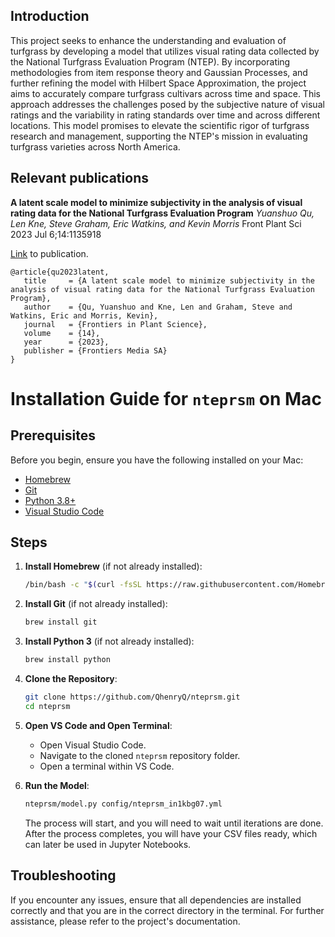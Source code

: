 ## Introduction
This project seeks to enhance the understanding and evaluation of turfgrass by developing a model that utilizes visual rating data collected by the National Turfgrass Evaluation Program (NTEP). By incorporating methodologies from item response theory and Gaussian Processes, and further refining the model with Hilbert Space Approximation, the project aims to accurately compare turfgrass cultivars across time and space. This approach addresses the challenges posed by the subjective nature of visual ratings and the variability in rating standards over time and across different locations. This model promises to elevate the scientific rigor of turfgrass research and management, supporting the NTEP's mission in evaluating turfgrass varieties across North America.


## Relevant publications

**A latent scale model to minimize subjectivity in the analysis of visual rating data for the National Turfgrass Evaluation Program**
*Yuanshuo Qu, Len Kne, Steve Graham, Eric Watkins, and Kevin Morris*
Front Plant Sci 2023 Jul 6;14:1135918

[Link](https://www.frontiersin.org/articles/10.3389/fpls.2023.1135918/full) to publication.
```
@article{qu2023latent,
   title     = {A latent scale model to minimize subjectivity in the analysis of visual rating data for the National Turfgrass Evaluation Program},
   author    = {Qu, Yuanshuo and Kne, Len and Graham, Steve and Watkins, Eric and Morris, Kevin},
   journal   = {Frontiers in Plant Science},
   volume    = {14},
   year      = {2023},
   publisher = {Frontiers Media SA}
}
```

# Installation Guide for `nteprsm` on Mac

## Prerequisites

Before you begin, ensure you have the following installed on your Mac:

- [Homebrew](https://brew.sh/)
- [Git](https://git-scm.com/)
- [Python 3.8+](https://www.python.org/)
- [Visual Studio Code](https://code.visualstudio.com/)

## Steps

1. **Install Homebrew** (if not already installed):
    ```sh
    /bin/bash -c "$(curl -fsSL https://raw.githubusercontent.com/Homebrew/install/HEAD/install.sh)"
    ```

2. **Install Git** (if not already installed):
    ```sh
    brew install git
    ```

3. **Install Python 3** (if not already installed):
    ```sh
    brew install python
    ```

4. **Clone the Repository**:
    ```sh
    git clone https://github.com/QhenryQ/nteprsm.git
    cd nteprsm
    ```

5. **Open VS Code and Open Terminal**:

    - Open Visual Studio Code.
    - Navigate to the cloned `nteprsm` repository folder.
    - Open a terminal within VS Code.

6. **Run the Model**:
    ```sh
    nteprsm/model.py config/nteprsm_in1kbg07.yml
    ```

    The process will start, and you will need to wait until iterations are done. After the process completes, you will have your CSV files ready, which can later be used in Jupyter Notebooks.

## Troubleshooting

If you encounter any issues, ensure that all dependencies are installed correctly and that you are in the correct directory in the terminal. For further assistance, please refer to the project's documentation.
